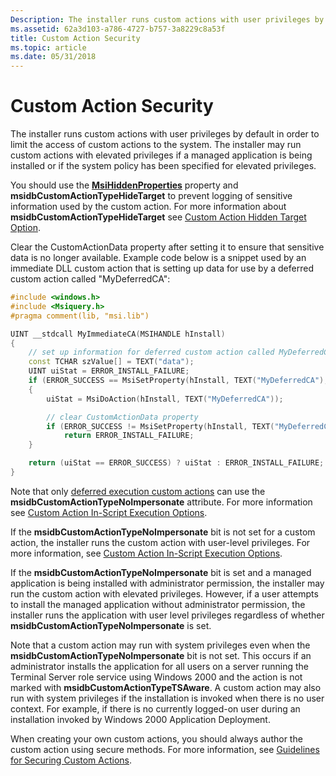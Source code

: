 ```yaml
---
Description: The installer runs custom actions with user privileges by default in order to limit the access of custom actions to the system.
ms.assetid: 62a3d103-a786-4727-b757-3a8229c8a53f
title: Custom Action Security
ms.topic: article
ms.date: 05/31/2018
---
```


# Custom Action Security

The installer runs custom actions with user privileges by default in order to limit the access of custom actions to the system. The installer may run custom actions with elevated privileges if a managed application is being installed or if the system policy has been specified for elevated privileges.

You should use the [**MsiHiddenProperties**](msihiddenproperties.md) property and **msidbCustomActionTypeHideTarget** to prevent logging of sensitive information used by the custom action. For more information about **msidbCustomActionTypeHideTarget** see [Custom Action Hidden Target Option](custom-action-hidden-target-option.md).

Clear the CustomActionData property after setting it to ensure that sensitive data is no longer available. Example code below is a snippet used by an immediate DLL custom action that is setting up data for use by a deferred custom action called "MyDeferredCA":


```C++
#include <windows.h>
#include <Msiquery.h>
#pragma comment(lib, "msi.lib")

UINT __stdcall MyImmediateCA(MSIHANDLE hInstall)
{
    // set up information for deferred custom action called MyDeferredCA
    const TCHAR szValue[] = TEXT("data");
    UINT uiStat = ERROR_INSTALL_FAILURE;
    if (ERROR_SUCCESS == MsiSetProperty(hInstall, TEXT("MyDeferredCA"), szValue))
    {
        uiStat = MsiDoAction(hInstall, TEXT("MyDeferredCA"));

        // clear CustomActionData property
        if (ERROR_SUCCESS != MsiSetProperty(hInstall, TEXT("MyDeferredCA"), TEXT("")))
            return ERROR_INSTALL_FAILURE;
    }

    return (uiStat == ERROR_SUCCESS) ? uiStat : ERROR_INSTALL_FAILURE;    
}
```



Note that only [deferred execution custom actions](deferred-execution-custom-actions.md) can use the **msidbCustomActionTypeNoImpersonate** attribute. For more information see [Custom Action In-Script Execution Options](custom-action-in-script-execution-options.md).

If the **msidbCustomActionTypeNoImpersonate** bit is not set for a custom action, the installer runs the custom action with user-level privileges. For more information, see [Custom Action In-Script Execution Options](custom-action-in-script-execution-options.md).

If the **msidbCustomActionTypeNoImpersonate** bit is set and a managed application is being installed with administrator permission, the installer may run the custom action with elevated privileges. However, if a user attempts to install the managed application without administrator permission, the installer runs the application with user level privileges regardless of whether **msidbCustomActionTypeNoImpersonate** is set.

Note that a custom action may run with system privileges even when the **msidbCustomActionTypeNoImpersonate** bit is not set. This occurs if an administrator installs the application for all users on a server running the Terminal Server role service using Windows 2000 and the action is not marked with **msidbCustomActionTypeTSAware**. A custom action may also run with system privileges if the installation is invoked when there is no user context. For example, if there is no currently logged-on user during an installation invoked by Windows 2000 Application Deployment.

When creating your own custom actions, you should always author the custom action using secure methods. For more information, see [Guidelines for Securing Custom Actions](guidelines-for-securing-custom-actions.md).

 

 



